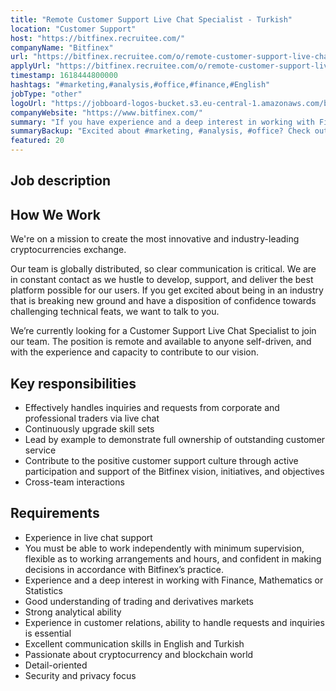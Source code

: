 ```yaml
---
title: "Remote Customer Support Live Chat Specialist - Turkish"
location: "Customer Support"
host: "https://bitfinex.recruitee.com/"
companyName: "Bitfinex"
url: "https://bitfinex.recruitee.com/o/remote-customer-support-live-chat-specialist-turkish"
applyUrl: "https://bitfinex.recruitee.com/o/remote-customer-support-live-chat-specialist-turkish/c/new"
timestamp: 1618444800000
hashtags: "#marketing,#analysis,#office,#finance,#English"
jobType: "other"
logoUrl: "https://jobboard-logos-bucket.s3.eu-central-1.amazonaws.com/bitfinex"
companyWebsite: "https://www.bitfinex.com/"
summary: "If you have experience and a deep interest in working with Finance, Mathematics or Statistics, Bitfinex is looking for someone with your knowledge."
summaryBackup: "Excited about #marketing, #analysis, #office? Check out this job post!"
featured: 20
---
```


## Job description

## How We Work

We're on a mission to create the most innovative and industry-leading cryptocurrencies exchange.

Our team is globally distributed, so clear communication is critical. We are in constant contact as we hustle to develop, support, and deliver the best platform possible for our users. If you get excited about being in an industry that is breaking new ground and have a disposition of confidence towards challenging technical feats, we want to talk to you.

We’re currently looking for a Customer Support Live Chat Specialist to join our team. The position is remote and available to anyone self-driven, and with the experience and capacity to contribute to our vision.

## Key responsibilities

*   Effectively handles inquiries and requests from corporate and professional traders via live chat
*   Continuously upgrade skill sets
*   Lead by example to demonstrate full ownership of outstanding customer service
*   Contribute to the positive customer support culture through active participation and support of the Bitfinex vision, initiatives, and objectives
*   Cross-team interactions

## Requirements

*   Experience in live chat support
*   You must be able to work independently with minimum supervision, flexible as to working arrangements and hours, and confident in making decisions in accordance with Bitfinex’s practice.
*   Experience and a deep interest in working with Finance, Mathematics or Statistics
*   Good understanding of trading and derivatives markets
*   Strong analytical ability
*   Experience in customer relations, ability to handle requests and inquiries is essential
*   Excellent communication skills in English and Turkish
*   Passionate about cryptocurrency and blockchain world
*   Detail-oriented
*   Security and privacy focus
